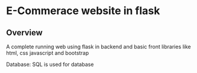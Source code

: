 # E-Commerace website in flask
## Overview
A complete running web using flask in backend and basic front libraries like html, css
javascript and bootstrap

Database: SQL is used for database
